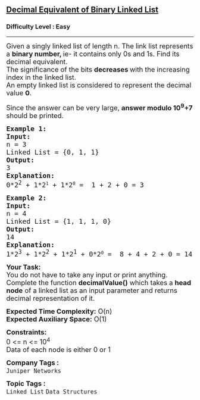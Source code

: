 <h2><a href="https://www.geeksforgeeks.org/problems/decimal-equivalent-of-binary-linked-list/1">Decimal Equivalent of Binary Linked List</a></h2><h3>Difficulty Level : Easy</h3><hr><div class="problems_problem_content__Xm_eO"><p><span style="font-size: 18px;">Given a singly linked list of length n. The link list represents a <strong>binary number, </strong>ie- it contains only&nbsp;0s and 1s. Find its decimal equivalent. <br>The significance of the bits <strong>decreases </strong>with the increasing index in the linked list. <br>An empty linked list is considered to represent the decimal value <strong>0</strong>.&nbsp;</span></p>
<p><span style="font-size: 18px;">Since the answer can be very large, </span><strong style="font-size: 18px;">answer modulo 10<sup>9</sup>+7</strong><span style="font-size: 18px;"> should be printed.</span></p>
<pre><span style="font-size: 18px;"><strong>Example 1:<br>Input:</strong><br>n = 3<br>Linked List = {0, 1, 1}<br></span><span style="font-size: 18px;"><strong>Output:</strong><br>3<br><strong>Explanation:<br></strong>0*2<sup>2</sup>&nbsp;</span><span style="font-size: 18px;">+ 1*2</span><sup>1</sup><span style="font-size: 18px;"> + </span><span style="font-size: 18px;">1*2</span><sup>0</sup><span style="font-size: 18px;"> </span><span style="font-size: 18px;">=&nbsp; 1 + 2 + 0 = 3</span></pre>
<pre><span style="font-size: 18px;"><strong>Example 2:<br>Input:</strong><br>n = 4<br>Linked List = {1, 1, 1, 0}<br><strong>Output:<br></strong>14<strong><br></strong></span><span style="font-size: 18px;"><strong>Explanation:<br></strong>1*2<sup>3</sup>&nbsp;+ 1*2<sup>2</sup>&nbsp;+&nbsp;1*2<sup>1</sup></span><span style="font-size: 18px;"> + 0*2</span><sup>0</sup><span style="font-size: 18px;"> =&nbsp; 8 + 4 + 2 + 0 = 14</span></pre>
<p><span style="font-size: 18px;"><strong style="font-size: 18px;">Your Task:</strong><br><span style="font-size: 18px;">You do not have to take any input or print anything. Complete the function&nbsp;<strong>decimalValue</strong></span><strong style="font-size: 18px;">()</strong><span style="font-size: 18px;">&nbsp;which takes a&nbsp;<strong>head node</strong> of a linked list </span><span style="font-size: 18px;">as an input parameter and returns decimal representation of it</span><span style="font-size: 18px;">.</span><br></span></p>
<p><span style="font-size: 18px;"><strong>Expected Time Complexity:</strong> O(n)<br><strong>Expected Auxiliary Space:</strong>&nbsp;O(1)<br></span></p>
<p><strong style="font-size: 18px;">Constraints:</strong><br style="font-size: 18px;"><span style="font-size: 18px;">0 &lt;= n &lt;= 10<sup>4</sup></span><br style="font-size: 18px;"><span style="font-size: 18px;">Data of each node is either 0 or 1</span></p></div><p><span style=font-size:18px><strong>Company Tags : </strong><br><code>Juniper Networks</code>&nbsp;<br><p><span style=font-size:18px><strong>Topic Tags : </strong><br><code>Linked List</code>&nbsp;<code>Data Structures</code>&nbsp;